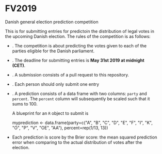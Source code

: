 # FV2019
Danish general election prediction competition

This is for submitting entries for predictoin the distribution of legal votes in the upcoming Danish election. The rules of the competition is as follows:

* .  The competition is about predicting the votes given to each of the parties eligible for the Danish parliament.
* .  The deadline for submitting entries is **May 31st 2019 at midnight (CET)**.
* .  A submission consists of a pull request to this repository. 
* .  Each person should only submit one entry
* .  A prediction consists of a data frame with two columns: `party` and `percent`. The `percent` column will subsequently be scaled such that it sums to 100.

    A blueprint for an `R` object to submit is
    
    myprediction <- data.frame(party=c("A", "B", "C", "D", "E", "F", "I", "K", "O", "P", "V", "OE", "AA"),
                                percent=rep(1/13, 13))

*    Each prediction is score by the Brier score: the mean squared prediction error when comparing to the actual distribution of votes after the election.
